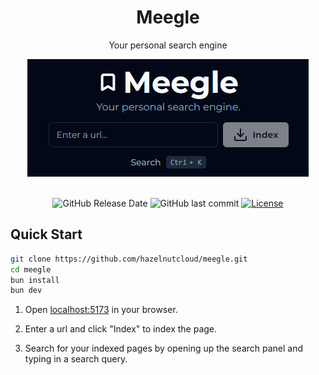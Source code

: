 <div align='center'>

<h1>Meegle</h1>

<p>Your personal search engine</p>

<img src="static/meegle.png" />

<br />
<br />

![GitHub Release Date](https://img.shields.io/github/:variant/hazelnutcloud/meegle)
![GitHub last commit](https://img.shields.io/github/last-commit/hazelnutcloud/meegle)
[![License](https://img.shields.io/badge/License-MIT-yellow.svg)](https://opensource.org/licenses/MIT)

</div>

## Quick Start

```bash
git clone https://github.com/hazelnutcloud/meegle.git
cd meegle
bun install
bun dev
```

1. Open [localhost:5173](http://localhost:5173) in your browser.

2. Enter a url and click "Index" to index the page.

3. Search for your indexed pages by opening up the search panel and typing in a search query.
